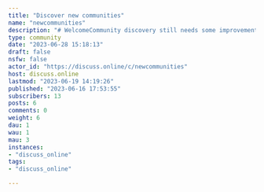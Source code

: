 ```yaml
---
title: "Discover new communities" 
name: "newcommunities"
description: "# WelcomeCommunity discovery still needs some improvement. To help broadcast new communities locally or federated, this community will be a place to advertise your community or one you wish to share.## ToolsThere are some tools to help discover new communities.- [Lemmy Explorer](https://lemmyverse.net/)- [Feddit's Lemmy Community Browser](https://browse.feddit.de/)## Rules1. Follow [Lemmy code of conduct](https://discuss.online/c/linus_tech_tips)2. Only one community per post.3. Post must follow the formatting template below.4. No spamming of the same community.# Post formattingLemmy has specific requirements for searching for communities, posts, comments, etc. Because of this, you must format your post in an easy-to-copy-and-paste way for folks to search.## Post formatThe formatting must include the following items in the format shown in a code block below.### TitleTitle must include name followed by the community handle.`{community name}: {community handle}`### Example:`cat pics: !cat@lemmy.world`### Fields- Community name- Description of the community or why you're sharing.- Direct link to the community- A local/relative link to the community.    - This is helpful to check if the community has already been federated with Discuss.online- Search Link   - This is the most confusing of the requirements. It's a long URL that takes the user to the search page of Discuss.online and prefills the search box and searches for the user. Very helpful.### Template```# {community name}## Description{describe what you like about it and what makes it unique}## Links- [Direct link](https://{domain.tld}/c/{community})- [Local link](/c/{community})- [Search](https://discuss.online/search/q/!{community}@{domain.tld}/type/All/sort/TopAll/listing_type/All/community_id/0/creator_id/0/page/1)```### Examples:#### Local community example```# Discuss## DescriptionRandom chat topics. Great place to discover new things!## Links- [Direct link](https://discuss.online/c/discuss)```#### Federated community example```# cat pics## DescriptionI love looking at all the cute kitties!## Links- [Direct link](https://lemmy.world/c/cat)- [Local link](/c/cat@lemmy.world)- [Search](https://discuss.online/search/q/!cat@lemmy.world/type/All/sort/TopAll/listing_type/All/community_id/0/creator_id/0/page/1)```"
type: community
date: "2023-06-28 15:18:13"
draft: false
nsfw: false
actor_id: "https://discuss.online/c/newcommunities"
host: discuss.online
lastmod: "2023-06-19 14:19:26"
published: "2023-06-16 17:53:55"
subscribers: 13
posts: 6
comments: 0
weight: 6
dau: 1
wau: 1
mau: 3
instances:
- "discuss_online"
tags: 
- "discuss_online"

---
```

